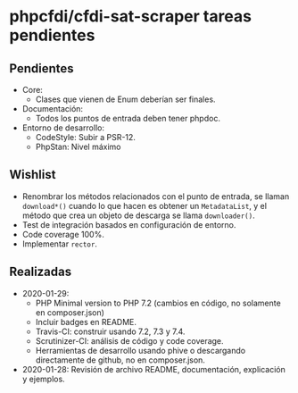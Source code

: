 # phpcfdi/cfdi-sat-scraper tareas pendientes

## Pendientes

- Core:
    - Clases que vienen de Enum deberían ser finales.
- Documentación:
    - Todos los puntos de entrada deben tener phpdoc.
- Entorno de desarrollo:
    - CodeStyle: Subir a PSR-12.
    - PhpStan: Nivel máximo

## Wishlist

- Renombrar los métodos relacionados con el punto de entrada, se llaman `download*()` cuando lo que hacen es
  obtener un `MetadataList`, y el método que crea un objeto de descarga se llama `downloader()`.
- Test de integración basados en configuración de entorno.
- Code coverage 100%.
- Implementar `rector`.

## Realizadas

- 2020-01-29:
    - PHP Minimal version to PHP 7.2 (cambios en código, no solamente en composer.json)
    - Incluir badges en README.
    - Travis-CI: construir usando 7.2, 7.3 y 7.4.
    - Scrutinizer-CI: análisis de código y code coverage.
    - Herramientas de desarrollo usando phive o descargando directamente de github, no en composer.json.
- 2020-01-28: Revisión de archivo README, documentación, explicación y ejemplos.


